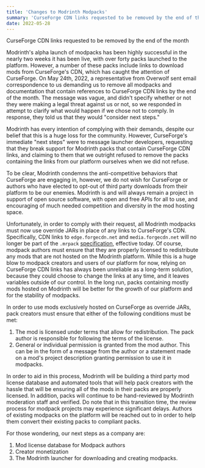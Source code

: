 ```yaml
---
title: 'Changes to Modrinth Modpacks'
summary: 'CurseForge CDN links requested to be removed by the end of the month'
date: 2022-05-28
---
```


CurseForge CDN links requested to be removed by the end of the month

Modrinth's alpha launch of modpacks has been highly successful in the nearly two weeks it has been live, with over forty
packs launched to the platform. However, a number of these packs include links to download mods from CurseForge's CDN,
which has caught the attention of CurseForge. On May 24th, 2022, a representative from Overwolf sent email correspondence
to us demanding us to remove all modpacks and documentation that contain references to CurseForge CDN links by the end
of the month. The message was vague, and didn't specify whether or not they were making a legal threat against us or not,
so we responded in attempt to clarify what would happen if we chose not to comply. In response, they told us that they
would "consider next steps."

Modrinth has every intention of complying with their demands, despite our belief that this is a huge loss for the
community. However, CurseForge's immediate "next steps" were to message launcher developers, requesting that they break
support for Modrinth packs that contain CurseForge CDN links, and claiming to them that we outright refused to remove the
packs containing the links from our platform ourselves when we did not refuse.

To be clear, Modrinth condemns the anti-competitive behaviors that CurseForge are engaging in, however, we do not wish
for CurseForge or authors who have elected to opt-out of third party downloads from their platform to be our enemies.
Modrinth is and will always remain a project in support of open source software, with open and free APIs for all to use,
and encouraging of much needed competition and diversity in the mod hosting space.

Unfortunately, in order to comply with their request, all Modrinth modpacks must now use override JARs in place of any
links to CurseForge's CDN. Specifically, CDN links to `edge.forgecdn.net` and `media.forgecdn.net` will no longer be part
of the `.mrpack` [specification](https://docs.modrinth.com/docs/modpacks/format_definition/#downloads), effective today.
Of course, modpack authors must ensure that they are properly licensed to redistribute any mods that are not hosted on
the Modrinth platform. While this is a huge blow to modpack creators and users of our platform for now, relying on
CurseForge CDN links has always been unreliable as a long-term solution, because they could choose to change the links
at any time, and it leaves variables outside of our control. In the long run, packs containing mostly mods hosted on
Modrinth will be better for the growth of our platform and for the stability of modpacks.

In order to use mods exclusively hosted on CurseForge as override JARs, pack creators must ensure that either of the
following conditions must be met:

1. The mod is licensed under terms that allow for redistribution. The pack author is responsible for following the terms of the license.
2. General or individual permission is granted from the mod author. This can be in the form of a message from the author or a statement made on a mod's project description granting permission to use it in modpacks.

In order to aid in this process, Modrinth will be building a third party mod license database and automated tools that
will help pack creators with the hassle that will be ensuring all of the mods in their packs are properly licensed.
In addition, packs will continue to be hand-reviewed by Modrinth moderation staff and verified. Do note that in this
transition time, the review process for modpack projects may experience significant delays. Authors of existing modpacks
on the platform will be reached out to in order to help them convert their existing packs to compliant packs.

For those wondering, our next steps as a company are:

1. Mod license database for Modpack authors
2. Creator monetization
3. The Modrinth launcher for downloading and creating modpacks.
